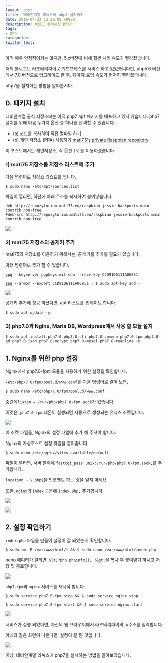 ```yaml
---
layout: post
title: '데비안계열 리눅스에 php7 설치하기'
date: 2016-04-22 13:20:00 +0900
description: 빠르고 강력해진 php7!   
tags:
- php
categories:
twitter_text:
---
```


아직 매우 안정적이지는 않지만, 5.x버전에 비해 훨씬 처리 속도가 빨라졌습니다.

저의 블로그도 라즈베리파이로 워드프레스를 서비스 하고 있었습니다만, php5.6 버전에서 7.0 버전으로 업그레이드 한 후, 페이지 로딩 속도가 현저히 빨라졌습니다.

php7을 설치하는 방법을 알아봅시다.

## 0. 패키지 설치

데비안계열 공식 저장소에는 아직 php7 apt 패키지를 배포하고 있지 않습니다. php7 설치를 위해 다음 두가지 옵션 중 하나를 선택할 수 있습니다.

* (a) 코드를 복사하여 직접 컴파일 하기
* (b) 개인 저장소 (PPA) 사용하기 <a href="http://repozytorium.mati75.eu/" target="_blank">mati75's private Raspbian repository</a>

이 포스트에서는 개인저장소, 즉 옵션 `(b)`를 이용하겠습니다.

### 1) mati75 저장소를 저장소 리스트에 추가

다음 명령어로 저장소 리스트를 엽니다.

```
$ sudo nano /etc/apt/sources.list
```

파일이 열리면, 하단에 아래 주소를 복사하여 붙여넣습니다.

```
deb http://repozytorium.mati75.eu/raspbian jessie-backports main contrib non-free
#deb-src http://repozytorium.mati75.eu/raspbian jessie-backports main contrib non-free
```

<a href="https://googledrive.com/host/0Bw2KEQNBe4nMZW91OWJNZ2lmX0k/img20160305001.png" data-lightbox="11"><img src="https://googledrive.com/host/0Bw2KEQNBe4nMZW91OWJNZ2lmX0k/img20160305001.png"></a>

### 2) mati75 저장소의 공개키 추가

mati75의 저장소를 이용하기 위해서는, 공개키를 추가할 필요가 있습니다.

아래 명령어로 추가 할 수 있습니다.

```
gpg --keyserver pgpkeys.mit.edu --recv-key CCD91D6111A06851
```

```
gpg --armor --export CCD91D6111A06851 | $ sudo apt-key add -
```

<a href="https://googledrive.com/host/0Bw2KEQNBe4nMZW91OWJNZ2lmX0k/img20160305002.png" data-lightbox="11"><img src="https://googledrive.com/host/0Bw2KEQNBe4nMZW91OWJNZ2lmX0k/img20160305002.png"></a>

공개키 추가에 성공 하셨다면, apt 리스트를 업데이트 합니다.

```
$ sudo apt update -y
```

### 3) php7.0과 Nginx, Maria DB, Wordpress에서 사용 할 모듈 설치

```
$ sudo apt install php7.0 php7.0-cli php7.0-common php7.0-fpm php7.0-gd php7.0-json php7.0-mcrypt php7.0-mysql php7.0-readline -y
```

## 1. Nginx를 위한 php 설정

Nginx에서 php7.0-fpm 모듈을 사용하기 위한 설정을 확인합니다.

`/etc/php/7.0/fpm/pool.d/www.conf`를 다음 명령어로 열어 보면,

```
$ sudo nano /etc/php/7.0/fpm/pool.d/www.conf
```
중간에`listen = /run/php/php7.0-fpm.sock`가 있습니다.

이것은, `php7.0-fpm` 데몬이 실행되면 자동으로 생성되는 유닉스 소켓입니다.

<a href="https://googledrive.com/host/0Bw2KEQNBe4nMZW91OWJNZ2lmX0k/img20160305003.png" data-lightbox="11"><img src="https://googledrive.com/host/0Bw2KEQNBe4nMZW91OWJNZ2lmX0k/img20160305003.png"></a>

이 소켓 파일을, Nginx의 설정 파일에 추가 해 주셔야 합니다.

Nginx의 가상호스트 설정 파일을 열어줍니다.

```
$ sudo nano /etc/nginx/sites-available/default
```

파일이 열리면, 서버 블락에 `fastcgi_pass unix:/run/php/php7.0-fpm.sock;`를 추가합니다.

`location ~ \.php$`을 언코멘트 하는 것을 잊지 마세요.

또한, `nginx`의 `index` 구문에 `index.php;` 추가합니다.

<a href="https://googledrive.com/host/0Bw2KEQNBe4nMZW91OWJNZ2lmX0k/img20160417-006.png" data-lightbox="11"><img src="https://googledrive.com/host/0Bw2KEQNBe4nMZW91OWJNZ2lmX0k/img20160417-006.png"></a>

<a href="https://googledrive.com/host/0Bw2KEQNBe4nMZW91OWJNZ2lmX0k/img20160305004.png" data-lightbox="11"><img src="https://googledrive.com/host/0Bw2KEQNBe4nMZW91OWJNZ2lmX0k/img20160305004.png"></a>

## 2. 설정 확인하기

`index.php` 파일을 만들어 설정이 잘 되었는지 확인합니다.

```
$ sudo rm -R /var/www/html/* && $ sudo nano /var/www/html/index.php
```

nano 에디터가 열리면, `&lt;?php phpinfo(); ?&gt;`을 복사 후 붙여넣기 하시고 저장 및 종료합니다.

<a href="https://googledrive.com/host/0Bw2KEQNBe4nMZW91OWJNZ2lmX0k/img20160417-007.png" data-lightbox="11"><img src="https://googledrive.com/host/0Bw2KEQNBe4nMZW91OWJNZ2lmX0k/img20160417-007.png"></a>

`php7-fpm`과 `nginx` 서비스를 재시작 합니다.

```
$ sudo service php7.0-fpm stop && $ sudo service nginx stop
```

```
$ sudo service php7.0-fpm start && $ sudo service nginx start
```

<a href="https://googledrive.com/host/0Bw2KEQNBe4nMZW91OWJNZ2lmX0k/img20160417-008.png" data-lightbox="11"><img src="https://googledrive.com/host/0Bw2KEQNBe4nMZW91OWJNZ2lmX0k/img20160417-008.png"></a>

서비스가 실행 되었다면, 자신의 웹 브라우저에서 라즈베리파이의 ip주소를 입력합니다.

아래와 같은 화면이 나온다면, 설정이 잘 된 것입니다.

<a href="https://googledrive.com/host/0Bw2KEQNBe4nMZW91OWJNZ2lmX0k/img20160417-009.png" data-lightbox="11"><img src="https://googledrive.com/host/0Bw2KEQNBe4nMZW91OWJNZ2lmX0k/img20160417-009.png"></a>

이상, 데비안계열 리눅스에 php7을 설치하는 방법을 알아보았습니다.
